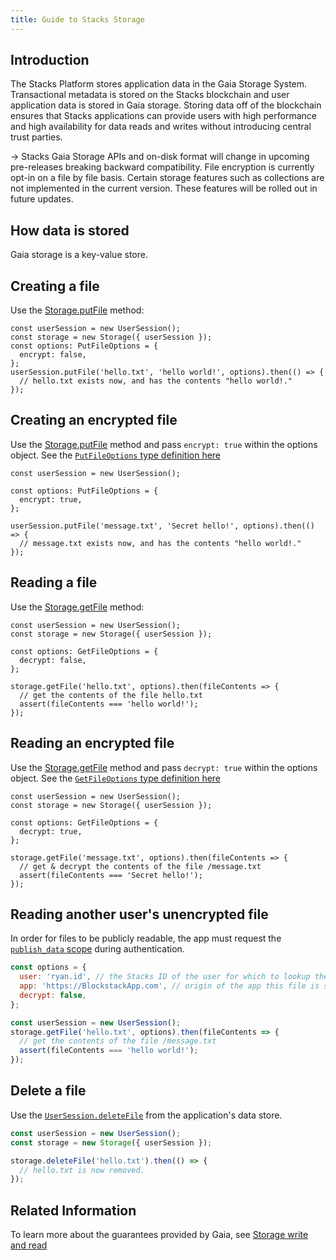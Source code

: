 ```yaml
---
title: Guide to Stacks Storage
---
```


## Introduction

The Stacks Platform stores application data in the Gaia Storage System. Transactional metadata is stored on the
Stacks blockchain and user application data is stored in Gaia storage. Storing data off of the blockchain ensures
that Stacks applications can provide users with high performance and high availability for data reads and writes
without introducing central trust parties.

-> Stacks Gaia Storage APIs and on-disk format will change in upcoming pre-releases breaking backward compatibility. File encryption is currently opt-in on a file by file basis. Certain storage features such as collections are not implemented in the current version. These features will be rolled out in future updates.

## How data is stored

Gaia storage is a key-value store.

## Creating a file

Use the [Storage.putFile](https://blockstack.github.io/stacks.js/classes/storage.html#putfile) method:

```tsx
const userSession = new UserSession();
const storage = new Storage({ userSession });
const options: PutFileOptions = {
  encrypt: false,
};
userSession.putFile('hello.txt', 'hello world!', options).then(() => {
  // hello.txt exists now, and has the contents "hello world!."
});
```

## Creating an encrypted file

Use the [Storage.putFile](https://blockstack.github.io/stacks.js/classes/storage.html#putfile) method and
pass `encrypt: true` within the options object. See the [`PutFileOptions` type definition here](https://blockstack.github.io/stacks.js/interfaces/putfileoptions.html#encrypt)

```tsx
const userSession = new UserSession();

const options: PutFileOptions = {
  encrypt: true,
};

userSession.putFile('message.txt', 'Secret hello!', options).then(() => {
  // message.txt exists now, and has the contents "hello world!."
});
```

## Reading a file

Use the [Storage.getFile](https://blockstack.github.io/stacks.js/classes/storage.html#getfile) method:

```tsx
const userSession = new UserSession();
const storage = new Storage({ userSession });

const options: GetFileOptions = {
  decrypt: false,
};

storage.getFile('hello.txt', options).then(fileContents => {
  // get the contents of the file hello.txt
  assert(fileContents === 'hello world!');
});
```

## Reading an encrypted file

Use the [Storage.getFile](https://blockstack.github.io/stacks.js/classes/storage.html#getfile) method and pass
`decrypt: true` within the options object. See the [`GetFileOptions` type definition here](https://blockstack.github.io/stacks.js/interfaces/getfileoptions.html#decrypt)

```tsx
const userSession = new UserSession();
const storage = new Storage({ userSession });

const options: GetFileOptions = {
  decrypt: true,
};

storage.getFile('message.txt', options).then(fileContents => {
  // get & decrypt the contents of the file /message.txt
  assert(fileContents === 'Secret hello!');
});
```

## Reading another user's unencrypted file

In order for files to be publicly readable, the app must request
the [`publish_data` scope](https://blockstack.github.io/stacks.js/enums/authscope.html#publish_data) during authentication.

```jsx
const options = {
  user: 'ryan.id', // the Stacks ID of the user for which to lookup the file
  app: 'https://BlockstackApp.com', // origin of the app this file is stored for
  decrypt: false,
};

const userSession = new UserSession();
storage.getFile('hello.txt', options).then(fileContents => {
  // get the contents of the file /message.txt
  assert(fileContents === 'hello world!');
});
```

## Delete a file

Use the [`UserSession.deleteFile`](https://blockstack.github.io/stacks.js/classes/storage.html#deletefile) from the application's data store.

```jsx
const userSession = new UserSession();
const storage = new Storage({ userSession });

storage.deleteFile('hello.txt').then(() => {
  // hello.txt is now removed.
});
```

## Related Information

To learn more about the guarantees provided by Gaia, see [Storage write and read](/data-storage/storage-write-read)
